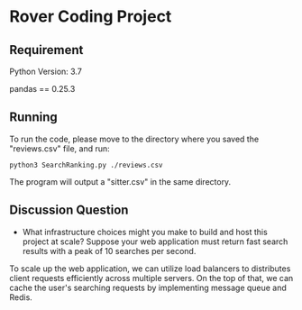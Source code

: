 # Rover Coding Project

## Requirement
Python Version: 3.7

pandas == 0.25.3


## Running
To run the code, please move to the directory where you saved the "reviews.csv" file, and run:
```
python3 SearchRanking.py ./reviews.csv
```
The program will output a "sitter.csv" in the same directory.

## Discussion Question
- What infrastructure choices might you make to build and host this project at scale? Suppose your web application must return fast search results with a peak of 10 searches per second. 

To scale up the web application, we can utilize load balancers to distributes client requests efficiently across multiple servers. On the top of that, we can cache the user's searching requests by implementing message queue and Redis.
